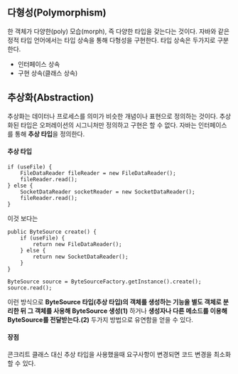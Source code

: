 ## 다형성(Polymorphism)
한 객체가 다양한(poly) 모습(morph), 즉 다양한 타입을 갖는다는 것이다.
자바와 같은 정적 타입 언어에서는 타입 상속을 통해 다형성을 구현한다.
타입 상속은 두가지로 구분한다.
- 인터페이스 상속
- 구현 상속(클래스 상속)

## 추상화(Abstraction)
추상화는 데이터나 프로세스를 의미가 비슷한 개념이나 표현으로 정의하는 것이다.
추상화된 타입은 오퍼레이션의 시그니처만 정의하고 구현은 할 수 없다. 자바는 인터페이스를 통해 **추상 타입**을 정의한다.

#### 추상 타입
```
if (useFile) {
    FileDataReader fileReader = new FileDataReader();
    fileReader.read();
} else {
    SocketDataReader socketReader = new SocketDataReader();
    fileReader.read();
}
```

이것 보다는

```
public ByteSource create() {
    if (useFile) {
        return new FileDataReader();
    } else {
        return new SocketDataReader();
    } 
}
```
```
ByteSource source = ByteSourceFactory.getInstance().create();
source.read();
```
이런 방식으로 **ByteSource 타입(추상 타입)의 객체를 생성하는 기능을 별도 객체로 분리한 뒤 그 객체를 사용해 ByteSource 생성(1)** 하거나 **생성자나 다른 메소드를 이용해 ByteSource를 전달받는다.(2)**
두가지 방법으로 유연함을 얻을 수 있다.

#### 장점
콘크리트 클래스 대신 추상 타입을 사용했을때 요구사항이 변경되면 코드 변경을 최소화 할 수 있다.